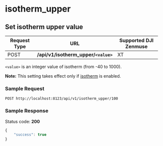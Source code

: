 isotherm_upper
==============

Set isotherm upper value
------------------------

Request Type | URL | Supported DJI Zenmuse
-------------|-----|-----------------------
POST | **/api/v1/isotherm_upper/`<value>`** | XT

`<value>` is an integer value of isotherm (from -40 to 1000).

**Note:** This setting takes effect only if [isotherm](/camadapter/api/isotherm/) is enabled.

### Sample Request

```http
POST http://localhost:8123/api/v1/isotherm_upper/100
```

### Sample Response

Status code: **200**

```javascript
{
    "success": true
}
```
